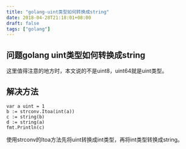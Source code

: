```yaml
---
title: "golang-uint类型如何转换成string"
date: 2018-04-28T21:18:01+08:00
draft: false
tags: ["golang"]
---
```


## 问题golang uint类型如何转换成string
这里值得注意的地方时，本文说的不是uint8，uint64就是uint类型。

## 解决方法

````
var a uint = 1
b := strconv.Itoa(int(a))
c := string(b)
d := string(a)
fmt.Println(c)
````
使用strconv的Itoa方法先将uint转换成int类型，再将int类型转换成string。

